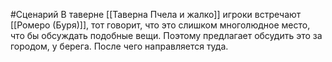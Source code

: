 #Сценарий
В таверне [[Таверна Пчела и жалко]] игроки встречают [[Ромеро (Буря)]], тот говорит, что это слишком многолюдное место, что бы обсуждать подобные вещи. Поэтому предлагает обсудить это за городом, у берега. После чего направляется туда.